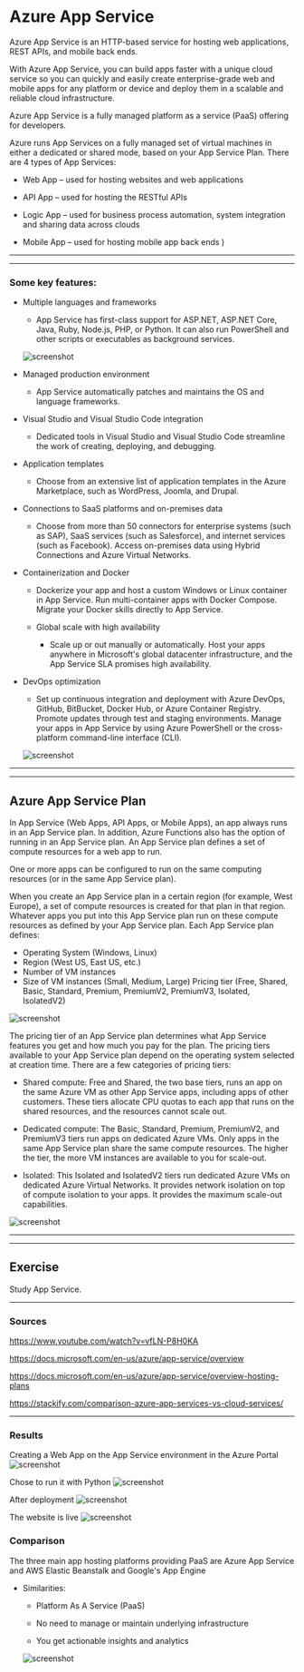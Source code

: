 # Azure App Service 

Azure App Service is an HTTP-based service for hosting web applications, REST APIs, and mobile back ends.

With Azure App Service, you can build apps faster with a unique cloud service so you can quickly and easily create enterprise-grade web and mobile apps for any platform or device and deploy them in a scalable and reliable cloud infrastructure.

Azure App Service is a fully managed platform as a service (PaaS) offering for developers.

Azure runs App Services on a fully managed set of virtual machines in either a dedicated or shared mode, based on your App Service Plan. There are 4 types of App Services:

- Web App – used for hosting websites and web applications 

- API App – used for hosting the RESTful APIs

 - Logic App – used for business process automation, system integration and sharing data across clouds

 - Mobile App – used for hosting mobile app back ends )

--- 
---



### Some key features:

- Multiple languages and frameworks 
  - App Service has first-class support for ASP.NET, ASP.NET Core, Java, Ruby, Node.js, PHP, or Python. It can also run PowerShell and other scripts or executables as background services.

  ![screenshot](../00_includes/azureweek2/aazz13.png)

- Managed production environment 
  - App Service automatically patches and maintains the OS and language frameworks.

- Visual Studio and Visual Studio Code integration
  - Dedicated tools in Visual Studio and Visual Studio Code streamline the work of creating, deploying, and debugging.

 - Application templates
   - Choose from an extensive list of application templates in the Azure Marketplace, such as WordPress, Joomla, and Drupal.

- Connections to SaaS platforms and on-premises data
  - Choose from more than 50 connectors for enterprise systems (such as SAP), SaaS services (such as Salesforce), and internet services (such as Facebook). Access on-premises data using Hybrid Connections and Azure Virtual Networks.

- Containerization and Docker
  - Dockerize your app and host a custom Windows or Linux container in App Service. Run multi-container apps with Docker Compose. Migrate your Docker skills directly to App Service.

  - Global scale with high availability
    - Scale up or out manually or automatically. Host your apps anywhere in Microsoft's global datacenter infrastructure, and the App Service SLA promises high availability.


 - DevOps optimization
   - Set up continuous integration and deployment with Azure DevOps, GitHub, BitBucket, Docker Hub, or Azure Container Registry. Promote updates through test and staging environments. Manage your apps in App Service by using Azure PowerShell or the cross-platform command-line interface (CLI).

   ![screenshot](../00_includes/azureweek2/aazz131.png)

---
---

## Azure App Service Plan

  In App Service (Web Apps, API Apps, or Mobile Apps), an app always runs in an App Service plan. In addition, Azure Functions also has the option of running in an App Service plan. An App Service plan defines a set of compute resources for a web app to run. 

One or more apps can be configured to run on the same computing resources (or in the same App Service plan).

When you create an App Service plan in a certain region (for example, West Europe), a set of compute resources is created for that plan in that region. Whatever apps you put into this App Service plan run on these compute resources as defined by your App Service plan. Each App Service plan defines:

 - Operating System (Windows, Linux)
 - Region (West US, East US, etc.)
 - Number of VM instances
 - Size of VM instances (Small, Medium, Large)
Pricing tier (Free, Shared, Basic, Standard, Premium, PremiumV2, PremiumV3, Isolated, IsolatedV2)

![screenshot](../00_includes/azureweek2/aazz1311.png)

The pricing tier of an App Service plan determines what App Service features you get and how much you pay for the plan. The pricing tiers available to your App Service plan depend on the operating system selected at creation time. There are a few categories of pricing tiers:

- Shared compute: Free and Shared, the two base tiers, runs an app on the same Azure VM as other App Service apps, including apps of other customers. These tiers allocate CPU quotas to each app that runs on the shared resources, and the resources cannot scale out.

 - Dedicated compute: The Basic, Standard, Premium, PremiumV2, and PremiumV3 tiers run apps on dedicated Azure VMs. Only apps in the same App Service plan share the same compute resources. The higher the tier, the more VM instances are available to you for scale-out.

 - Isolated: This Isolated and IsolatedV2 tiers run dedicated Azure VMs on dedicated Azure Virtual Networks. It provides network isolation on top of compute isolation to your apps. It provides the maximum scale-out capabilities.

![screenshot](../00_includes/azureweek2/aazz13111.png)

---
---

## Exercise

Study App Service.

---

### Sources

https://www.youtube.com/watch?v=vfLN-P8H0KA

https://docs.microsoft.com/en-us/azure/app-service/overview

https://docs.microsoft.com/en-us/azure/app-service/overview-hosting-plans

https://stackify.com/comparison-azure-app-services-vs-cloud-services/

---



### Results

Creating a Web App on the App Service environment in the Azure Portal
![screenshot](../00_includes/azureweek2/AZ131.png)

Chose to run it with Python
![screenshot](../00_includes/azureweek2/AZ1311.png)

After deployment 
![screenshot](../00_includes/azureweek2/AZ13111.png)

The website is live
![screenshot](../00_includes/azureweek2/AZ131111.png)


### Comparison

The three main app hosting platforms providing PaaS are Azure App Service and AWS Elastic Beanstalk and Google's App Engine

- Similarities:

  - Platform As A Service (PaaS)

  - No need to manage or maintain underlying infrastructure

  - You get actionable insights and analytics

  ![screenshot](../00_includes/azureweek2/Schermafbeelding%202022-06-02%20om%2016.21.51.png)


  